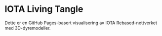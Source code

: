 # IOTA Living Tangle

Dette er en GitHub Pages-basert visualisering av IOTA Rebased-nettverket med 3D-dyremodeller.